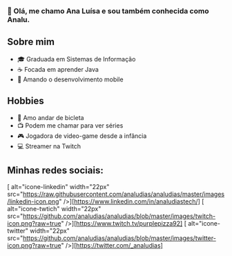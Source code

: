 ### 👋 Olá, me chamo Ana Luísa e sou também conhecida como Analu.

## Sobre mim
- 🎓 Graduada em Sistemas de Informação
- ☕ Focada em aprender Java
- 📱 Amando o desenvolvimento mobile

## Hobbies
- 🚴 Amo andar de bicleta
- 📺 Podem me chamar para ver séries
- 🎮 Jogadora de video-game desde a infância
- 💻 Streamer na Twitch

## Minhas redes sociais:
[<img align="left"> alt="icone-linkedin" width="22px" src="https://raw.githubusercontent.com/analudias/analudias/master/images/linkedin-icon.png" />][https://www.linkedin.com/in/analudiastech/]
[<img align="left"> alt="icone-twtich" width="22px" src="https://github.com/analudias/analudias/blob/master/images/twitch-icon.png?raw=true" />][https://www.twitch.tv/purplepizza92]
[<img align="left"> alt="icone-twitter" width="22px" src="https://github.com/analudias/analudias/blob/master/images/twitter-icon.png?raw=true" />][https://twitter.com/_analudias]